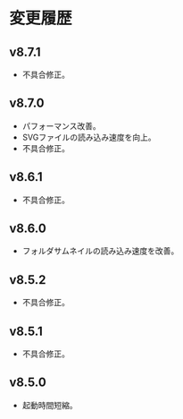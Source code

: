 # 変更履歴

## v8.7.1
* 不具合修正。

## v8.7.0
* パフォーマンス改善。
* SVGファイルの読み込み速度を向上。
* 不具合修正。

## v8.6.1
* 不具合修正。

## v8.6.0
* フォルダサムネイルの読み込み速度を改善。

## v8.5.2
* 不具合修正。

## v8.5.1
* 不具合修正。

## v8.5.0
* 起動時間短縮。
